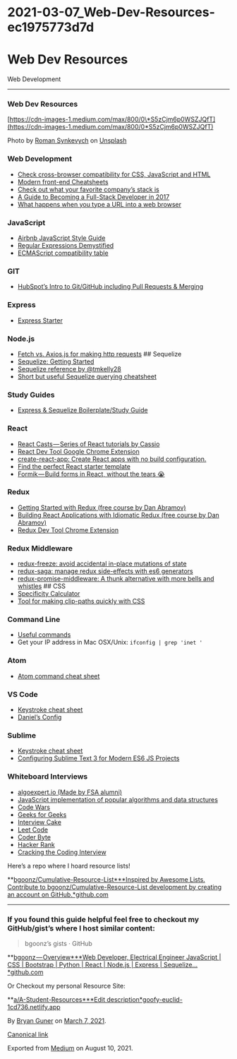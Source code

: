 # 2021-03-07_Web-Dev-Resources-ec1975773d7d

# Web Dev Resources

Web Development

---

### Web Dev Resources

[https://cdn-images-1.medium.com/max/800/0\*S5zCjm6p0WSZJQfT](https://cdn-images-1.medium.com/max/800/0*S5zCjm6p0WSZJQfT)

Photo by [Roman Synkevych](https://unsplash.com/@synkevych?utm_source=medium&utm_medium=referral) on [Unsplash](https://unsplash.com/?utm_source=medium&utm_medium=referral)

### Web Development

- [Check cross-browser compatibility for CSS, JavaScript and HTML](https://caniuse.com/#home)
- [Modern front-end Cheatsheets](https://medium.freecodecamp.org/modern-frontend-hacking-cheatsheets-df9c2566c72a)
- [Check out what your favorite company’s stack is](https://stackshare.io/)
- [A Guide to Becoming a Full-Stack Developer in 2017](https://medium.com/coderbyte/a-guide-to-becoming-a-full-stack-developer-in-2017-5c3c08a1600c)
- [What happens when you type a URL into a web browser](http://edusagar.com/articles/view/70/What-happens-when-you-type-a-URL-in-browser)

### JavaScript

- [Airbnb JavaScript Style Guide](https://github.com/airbnb/javascript)
- [Regular Expressions Demystified](https://medium.freecodecamp.org/regular-expressions-demystified-regex-isnt-as-hard-as-it-looks-617b55cf787)
- [ECMAScript compatibility table](https://kangax.github.io/compat-table/es6/)

### GIT

- [HubSpot’s Intro to Git/GitHub including Pull Requests & Merging](http://product.hubspot.com/blog/git-and-github-tutorial-for-beginners)

### Express

- [Express Starter](https://github.com/tanukid/express-starter)

### Node.js

- [Fetch vs. Axios.js for making http requests](https://medium.com/@thejasonfile/fetch-vs-axios-js-for-making-http-requests-2b261cdd3af5) ## Sequelize
- [Sequelize: Getting Started](https://www.youtube.com/watch?v=6NKNfXtKk0c)
- [Sequelize reference by @tmkelly28](https://github.com/tmkelly28/sequelize-reference)
- [Short but useful Sequelize querying cheatsheet](https://blog.cloudboost.io/docs-for-the-sequelize-docs-querying-edition-aed4bd1273f0)

### Study Guides

- [Express & Sequelize Boilerplate/Study Guide](https://github.com/ohagert1/Express-Sequelize-Boilerplate-Study-Guide)

### React

- [React Casts — Series of React tutorials by Cassio](https://www.youtube.com/channel/UCZkjWyyLvzWeoVWEpRemrDQ)
- [React Dev Tool Google Chrome Extension](https://chrome.google.com/webstore/detail/react-developer-tools/fmkadmapgofadopljbjfkapdkoienihi?hl=en)
- [create-react-app: Create React apps with no build configuration.](https://github.com/facebookincubator/create-react-app)
- [Find the perfect React starter template](https://www.javascriptstuff.com/react-starter-projects/)
- [Formik — Build forms in React, without the tears 😭](https://github.com/jaredpalmer/formik)

### Redux

- [Getting Started with Redux (free course by Dan Abramov)](https://egghead.io/courses/getting-started-with-redux)
- [Building React Applications with Idiomatic Redux (free course by Dan Abramov)](https://egghead.io/courses/building-react-applications-with-idiomatic-redux)
- [Redux Dev Tool Chrome Extension](https://chrome.google.com/webstore/detail/redux-devtools/lmhkpmbekcpmknklioeibfkpmmfibljd?hl=en)

### Redux Middleware

- [redux-freeze: avoid accidental in-place mutations of state](https://github.com/buunguyen/redux-freeze)
- [redux-saga: manage redux side-effects with es6 generators](https://github.com/redux-saga/redux-saga)
- [redux-promise-middleware: A thunk alternative with more bells and whistles](https://github.com/pburtchaell/redux-promise-middleware) ## CSS
- [Specificity Calculator](https://specificity.keegan.st/)
- [Tool for making clip-paths quickly with CSS](http://bennettfeely.com/clippy/)

### Command Line

- [Useful commands](https://lifehacker.com/5743814/become-a-command-line-ninja-with-these-time-saving-shortcuts)
- Get your IP address in Mac OSX/Unix: `ifconfig | grep 'inet '`

### Atom

- [Atom command cheat sheet](https://gist.github.com/chrissimpkins/5bf5686bae86b8129bee)

### VS Code

- [Keystroke cheat sheet](https://code.visualstudio.com/shortcuts/keyboard-shortcuts-macos.pdf)
- [Daniel’s Config](https://www.notion.so/4ba5d7021a2027362592cbac0a356f58)

### Sublime

- [Keystroke cheat sheet](http://sweetme.at/2013/08/08/sublime-text-keyboard-shortcuts/)
- [Configuring Sublime Text 3 for Modern ES6 JS Projects](https://medium.com/beyond-the-manifesto/configuring-sublime-text-3-for-modern-es6-js-projects-6f3fd69e95de)

### Whiteboard Interviews

- [algoexpert.io (Made by FSA alumni)](https://www.algoexpert.io/product)
- [JavaScript implementation of popular algorithms and data structures](https://github.com/mgechev/javascript-algorithms)
- [Code Wars](www.codewars.com)
- [Geeks for Geeks](http://www.geeksforgeeks.org/)
- [Interview Cake](https://www.interviewcake.com/)
- [Leet Code](https://leetcode.com/)
- [Coder Byte](https://coderbyte.com/)
- [Hacker Rank](https://www.hackerrank.com/)
- [Cracking the Coding Interview](https://www.amazon.com/Cracking-Coding-Interview-Programming-Questions/dp/0984782850/ref=pd_lpo_sbs_14_t_0?_encoding=UTF8&psc=1&refRID=8BB0KRJ073A8CZXTW5PP&dpID=41XgSiYW7dL&preST=_SY291_BO1,204,203,200_QL40_&dpSrc=detail)

Here’s a repo where I hoard resource lists!

**[bgoonz/Cumulative-Resource-List\***Inspired by Awesome Lists. Contribute to bgoonz/Cumulative-Resource-List development by creating an account on GitHub.\*github.com](https://github.com/bgoonz/Cumulative-Resource-List.git)

---

### If you found this guide helpful feel free to checkout my GitHub/gist’s where I host similar content:

> bgoonz’s gists · GitHub

**[bgoonz — Overview\***Web Developer, Electrical Engineer JavaScript | CSS | Bootstrap | Python | React | Node.js | Express | Sequelize…\*github.com](https://github.com/bgoonz)

Or Checkout my personal Resource Site:

**[a/A-Student-Resources\***Edit description\*goofy-euclid-1cd736.netlify.app](https://goofy-euclid-1cd736.netlify.app/)

By [Bryan Guner](https://medium.com/@bryanguner) on [March 7, 2021](https://medium.com/p/ec1975773d7d).

[Canonical link](https://medium.com/@bryanguner/web-dev-resources-ec1975773d7d)

Exported from [Medium](https://medium.com/) on August 10, 2021.
